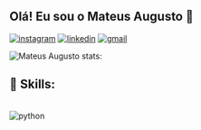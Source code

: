 ## Olá! Eu sou o Mateus Augusto 👋
[![instagram](https://img.shields.io/badge/Instagram-E4405F?style=for-the-badge&logo=instagram&logoColor=white)](https://www.instagram.com/mateus_tozin2/)
[![linkedin](https://img.shields.io/badge/LinkedIn-0077B5?style=for-the-badge&logo=linkedin&logoColor=white)](https://www.linkedin.com/in/mateus-augusto-tozin-ferreira-24045b235/)
[![gmail](https://img.shields.io/badge/Gmail-D14836?style=for-the-badge&logo=gmail&logoColor=white)](https://mail.google.com/mail/u/2/#inbox)

![Mateus Augusto stats:](https://github-readme-stats.vercel.app/api?username=Mateustozin&show_icons=true&theme=synthwave)

## 🚀 Skills:
<div style="display: inline_block"><br/>
  <img align="center" alt="python" src="https://img.shields.io/badge/Python-3776AB?style=for-the-badge&logo=python&logoColor=white"/>
</div>
